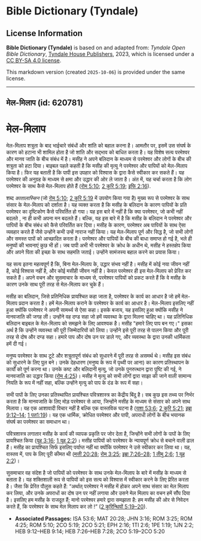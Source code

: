 # Bible Dictionary (Tyndale)

## License Information

**Bible Dictionary (Tyndale)** is based on and adapted from: _Tyndale Open Bible Dictionary_, [Tyndale House Publishers](https://tyndaleopenresources.com/), 2023, which is licensed under a [CC BY-SA 4.0 license](https://creativecommons.org/licenses/by-sa/4.0/legalcode.en).

This markdown version (created `2025-10-06`) is provided under the same license.



--------------------------------

## मेल-मिलाप (id: 620781)

मेल\-मिलाप
==========

मेल\-मिलाप शत्रुता के बाद भाईचारे संबंधों और शांति को बहाल करना है। आमतौर पर, इसमें उस संघर्ष के कारण को हटाना भी शामिल होता है जो शांति और सद्भाव को बाधित करता है। यह विशेष सत्य परमेश्वर और मानव जाति के बीच संबंध में है। मसीह ने अपने बलिदान के माध्यम से परमेश्वर और लोगों के बीच की शत्रुता को हटा दिया। बाइबल पहले कहती है कि मसीह की मृत्यु ने परमेश्वर और पापियों को मेल\-मिलाप किया है। फिर यह बताती है कि पापी इस उपहार को विश्वास के द्वारा कैसे स्वीकार कर सकते हैं। यह परमेश्वर की अनुग्रह के माध्यम से क्षमा और उद्धार की ओर ले जाता है। अंत में, यह चर्चा करता है कि लोग परमेश्वर के साथ कैसे मेल\-मिलाप होते हैं ([रोम 5:10](https://ref.ly/Rom5:10); [2 कुरि 5:19](https://ref.ly/2Cor5:19); [इफि 2:16](https://ref.ly/Eph2:16)).

शब्द *कातालास्सिन* (जो [रोम 5:10](https://ref.ly/Rom5:10); [2 कुरि 5:19](https://ref.ly/2Cor5:19) में उपयोग किया गया है) मुख्य रूप से परमेश्वर के साथ संसार के मेल\-मिलाप को दर्शाता है। यह व्यक्त करता है कि मसीह के बलिदान के कारण पापियों के प्रति परमेश्वर का दृष्टिकोण कैसे परिवर्तित हो गया। यह इस बारे में नहीं है कि क्या परमेश्वर, जो कभी नहीं बदलते , ना ही कभी अपना मन बदलते हैं। बल्कि, यह इस बारे में है कि मसीह के बलिदान ने परमेश्वर और पापियों के बीच संबंध को कैसे परिवर्तित कर दिया। मसीह के कारण, परमेश्वर अब पापियों के साथ ऐसा व्यवहार करते हैं जैसे उन्होंने कभी उन्हें नाराज नहीं किया। यह मेल\-मिलाप पूर्ण और सिद्ध है, जो सभी लोगों और समस्त पापों को आच्छादित करता है। परमेश्वर और पापियों के बीच की बाधा समाप्त हो गई है, भले ही मनुष्यों की भावनाएं कुछ भी हों। जब पापी अभी भी परमेश्वर के क्रोध के अधीन थे, मसीह ने हस्तक्षेप किया और अपने पिता की इच्छा के साथ सहमति जताई। उन्होंने सामंजस्य बहाल करने का प्रयास किया।

यह सत्य इतना महत्वपूर्ण है कि, बिना मेल\-मिलाप के, उद्धार संभव नहीं है। मसीह में कोई नया जीवन नहीं है, कोई विश्वास नहीं है, और कोई मसीही जीवन नहीं है। केवल परमेश्वर ही इस मेल\-मिलाप को प्रेरित कर सकते हैं। अपने वचन और सुसमाचार के माध्यम से, परमेश्वर पापियों को प्रकट करते हैं कि वे मसीह के कारण उनके साथ पूरी तरह से मेल\-मिलाप कर चुके हैं।

मसीह का बलिदान, जिसे प्रतिनिधिक प्रायश्चित कहा जाता है, परमेश्वर के कार्य का आधार है जो हमें मेल\-मिलाप प्रदान करता है। हमें मेल\-मिलाप कराने के परमेश्वर के कार्य का आधार है। मेल\-मिलाप इसलिए नहीं हुआ क्योंकि परमेश्वर ने अपनी सामर्थ्य से ऐसा कहा। इसके बजाय, यह इसलिए हुआ क्योंकि मसीह ने मानवजाति की जगह ली। उन्होंने वह दण्ड सहा जो हमें व्यवस्था के द्वारा मिलना चाहिए था। यह प्रतिनिधिक बलिदान बाइबल के मेल\-मिलाप को समझने के लिए आवश्यक है। मसीह "हमारे लिए पाप बन गए।" इसका अर्थ है कि उन्होंने व्यवस्था की पूरी जिम्मेदारियों को लिया। उन्होंने इसे पूरी तरह से पालन किया और पूरी तरह से दोष और दण्ड सहा। हमारे पाप और दोष उन पर डाले गए, और व्यवस्था के द्वारा उनकी धार्मिकता हमें दी गई।

मनुष्य परमेश्वर के साथ टूटे और शत्रुतापूर्ण संबंध को सुधारने में पूरी तरह से असमर्थ थे। मसीह इस संबंध को सुधारने के लिए पुल बने। उनके देहधारण (मनुष्य के रूप में पृथ्वी पर आना) का कारण प्रतिस्थापन के कार्यों को पूर्ण करना था। उनके कष्ट और बलिदानी मृत्यु, जो उनके पुनरुत्थान द्वारा पुष्टि की गई, ने मानवजाति का उद्धार किया ([रोम 4:25](https://ref.ly/Rom4:25))। मसीह ने मृत्यु को सभी लोगों द्वारा साझा की जाने वाली सामान्य नियति के रूप में नहीं सहा, बल्कि उन्होंने मृत्यु को पाप के दंड के रूप में सहा।

सभी पापों के लिए उनका प्रतिस्थापित प्रायश्चित पवित्रशास्त्र का केंद्रीय बिंदु है। सब कुछ इस तथ्य पर निर्भर करता है कि मानवजाति के लिए मोड़ परमेश्वर से आया, जिन्होंने मसीह के माध्यम से संसार को अपने साथ मिलाया। यह एक आशावादी विचार नहीं है बल्कि एक वास्तविक घटना है ([यशा 53:6](https://ref.ly/Isa53:6); [2 कुरि 5:21](https://ref.ly/2Cor5:21); [इब्रा 9:12–14](https://ref.ly/Heb9:12-Heb9:14); [1 पत1:19](https://ref.ly/1Pet1:19))। यह एक धार्मिक, क्रोधित परमेश्वर और पापी, अपराधी लोगों के बीच भयानक संघर्ष का परमेश्वर का समाधान था।

पवित्रशास्त्र लगातार मसीह के कार्य की व्यापक प्रकृति पर जोर देता है, जिन्होंने सभी लोगों के पापों के लिए प्रायश्चित किया ([यूह 3:16](https://ref.ly/John3:16); [1 यूह 2:2](https://ref.ly/1John2:2))। मसीह पापियों को परमेश्वर के न्यायपूर्ण क्रोध से बचाने वाली ढाल हैं। मसीह का प्रायश्चित सिर्फ इसलिए पर्याप्त नहीं था क्योंकि परमेश्वर ने उसे स्वीकार कर लिया था। यह, वास्तव में, पाप के लिए पूरी कीमत थी ([मत्ती 20:28](https://ref.ly/Matt20:28); [रोम 3:25](https://ref.ly/Rom3:25); [इब्रा 7:26–28](https://ref.ly/Heb7:26-Heb7:28); [1 तीमु 2:6](https://ref.ly/1Tim2:6); [1 यूह 2:2](https://ref.ly/1John2:2))।

सुसमाचार वह संदेश है जो पापियों को परमेश्वर के साथ उनके मेल\-मिलाप के बारे में मसीह के माध्यम से बताता है। यह शक्तिशाली रूप से पापियों को इस सत्य को विश्वास में स्वीकार करने के लिए प्रेरित करता है। जैसा कि प्रेरित पौलुस कहते हैं: “अर्थात् परमेश्वर ने मसीह में होकर अपने साथ संसार का मेल मिलाप कर लिया, और उनके अपराधों का दोष उन पर नहीं लगाया और उसने मेल मिलाप का वचन हमें सौंप दिया है। इसलिए हम मसीह के राजदूत हैं; मानो परमेश्वर हमारे द्वारा समझाता है: हम मसीह की ओर से निवेदन करते हैं, कि परमेश्वर के साथ मेल मिलाप कर लो !” ([2 कुरिन्थियों 5:19–20](https://ref.ly/2Cor5:19-2Cor5:20)).

* **Associated Passages:** ISA 53:6; MAT 20:28; JHN 3:16; ROM 3:25; ROM 4:25; ROM 5:10; 2CO 5:19; 2CO 5:21; EPH 2:16; 1TI 2:6; 1PE 1:19; 1JN 2:2; HEB 9:12–HEB 9:14; HEB 7:26–HEB 7:28; 2CO 5:19–2CO 5:20

